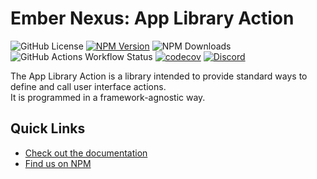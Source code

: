 # Ember Nexus: App Library Action

![GitHub License](https://img.shields.io/github/license/ember-nexus/app-library-action)
[![NPM Version](https://img.shields.io/npm/v/%40ember-nexus%2Fapp-library-action)](https://www.npmjs.com/package/@ember-nexus/app-library-action)
![NPM Downloads](https://img.shields.io/npm/dm/%40ember-nexus%2Fapp-library-action)
![GitHub Actions Workflow Status](https://img.shields.io/github/actions/workflow/status/ember-nexus/app-library-action/ci-test.yml?label=CI)
[![codecov](https://codecov.io/gh/ember-nexus/app-library-action/branch/main/graph/badge.svg?token=N4U7IE0DK0)](https://codecov.io/gh/ember-nexus/app-library-action)
[![Discord](https://img.shields.io/discord/1135243882360221787?logo=discord&label=Discord&color=%235865f2)](https://discord.gg/qbQFBrJrRC)

The App Library Action is a library intended to provide standard ways to define and call user interface actions.  
It is programmed in a framework-agnostic way.

## Quick Links

- [Check out the documentation](https://ember-nexus.github.io/app-library-action)
- [Find us on NPM](https://www.npmjs.com/package/@ember-nexus/app-library-action)
